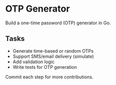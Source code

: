 # OTP Generator

Build a one-time password (OTP) generator in Go.

## Tasks
- Generate time-based or random OTPs
- Support SMS/email delivery (simulate)
- Add validation logic
- Write tests for OTP generation

Commit each step for more contributions.
